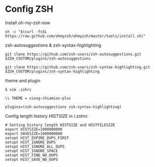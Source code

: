 # Config ZSH

Install oh-my-zsh now
```
sh -c "$(curl -fsSL https://raw.github.com/ohmyzsh/ohmyzsh/master/tools/install.sh)"
```
zsh-autosuggestions & zsh-syntax-highlighting
```
git clone https://github.com/zsh-users/zsh-autosuggestions.git $ZSH_CUSTOM/plugins/zsh-autosuggestions

git clone https://github.com/zsh-users/zsh-syntax-highlighting.git $ZSH_CUSTOM/plugins/zsh-syntax-highlighting

```
theme and plugin
```
$ vim .zshrc

\\ THEME = xiong-chiamiov-plus

plugins=(zsh-autosuggestions zsh-syntax-highlighting)
```

Config length history HISTSIZE in /.zshrc
```
# Setting history length HISTSIZE and HISTFILESIZE
export HISTSIZE=1000000000
export SAVESIZE=1000000000
setopt HIST_EXPIRE_DUPS_FIRST
setopt HIST_IGNORE_DUPS
setopt HIST_IGNORE_ALL_DUPS
setopt HIST_IGNORE_SPACE
setopt HIST_FIND_NO_DUPS
setopt HIST_SAVE_NO_DUPS
```